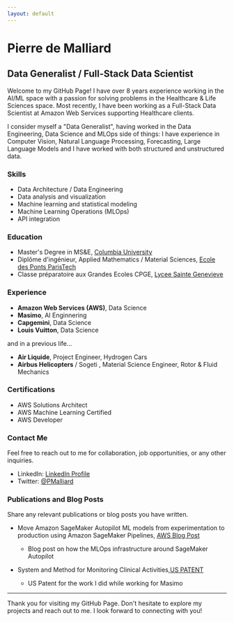 ```yaml
---
layout: default
---
```


# Pierre de Malliard

## Data Generalist / Full-Stack Data Scientist

Welcome to my GitHub Page! I have over 8 years experience working in the AI/ML space with a passion for solving problems in the Healthcare & Life Sciences space. Most recently, I have been working as a Full-Stack Data Scientist at Amazon Web Services supporting Healthcare clients. 

I consider myself a "Data Generalist", having worked in the Data Engineering, Data Science and MLOps side of things: I have experience in Computer Vision, Natural Language Processing, Forecasting, Large Language Models and I have worked with both structured and unstructured data. 




<!-- ### Projects

#### Project 1: [Project Name 1](link-to-project-1)
* Description: Briefly describe the project, including the problem statement, methodology, and key outcomes.
* Technologies used: List the programming languages, libraries, frameworks, or tools used in the project.

#### Project 2: [Project Name 2](link-to-project-2)
* Description: Briefly describe the project, including the problem statement, methodology, and key outcomes.
* Technologies used: List the programming languages, libraries, frameworks, or tools used in the project. -->

### Skills

* Data Architecture / Data Engineering
* Data analysis and visualization
* Machine learning and statistical modeling
* Machine Learning Operations (MLOps)
* API integration


### Education

* Master's Degree in MS&E, [Columbia University](https://mse.ieor.columbia.edu/)
* Diplôme d'ingénieur, Applied Mathematics / Material Sciences, [Ecole des Ponts ParisTech](https://ecoledesponts.fr/en/welcome-school)
* Classe préparatoire aux Grandes Ecoles CPGE, [Lycee Sainte Genevieve](https://www.bginette.com/)

### Experience

* **Amazon Web Services (AWS)**, Data Science
* **Masimo**, AI Enginnering
* **Capgemini**, Data Science
* **Louis Vuitton**, Data Science

and in a previous life...
* **Air Liquide**, Project Engineer, Hydrogen Cars
* **Airbus Helicopters** / Sogeti , Material Science Engineer, Rotor & Fluid Mechanics

### Certifications

* AWS Solutions Architect
* AWS Machine Learning Certified
* AWS Developer

### Contact Me

Feel free to reach out to me for collaboration, job opportunities, or any other inquiries.

* LinkedIn: [LinkedIn Profile](https://www.linkedin.com/in/pierre-de-malliard/)
* Twitter: [@PMalliard](https://twitter.com/PMalliard)

### Publications and Blog Posts

Share any relevant publications or blog posts you have written.

* Move Amazon SageMaker Autopilot ML models from experimentation to production using Amazon SageMaker Pipelines, [AWS Blog Post](https://aws.amazon.com/blogs/machine-learning/move-amazon-sagemaker-autopilot-ml-models-from-experimentation-to-production-using-amazon-sagemaker-pipelines/)
  * Blog post on how the MLOps infrastructure around SageMaker Autopilot

* System and Method for Monitoring Clinical Activities,[US PATENT](https://image-ppubs.uspto.gov/dirsearch-public/print/downloadPdf/20210256267)
  * US Patent for the work I did while working for Masimo



---

Thank you for visiting my GitHub Page. Don't hesitate to explore my projects and reach out to me. I look forward to connecting with you!
